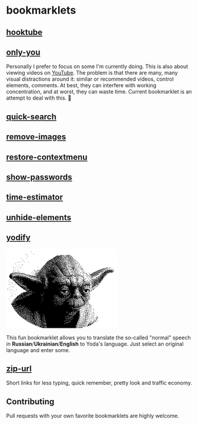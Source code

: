 <!-- <div class="top-container"> -->

# bookmarklets

## [hooktube](https://github.com/zhibirc/bookmarklets/blob/master/hooktube/index.ts)

<!--
<div>
    <a rel="nofollow" data-id="hooktube" href="">hooktube</a>
    <p class="tip"><strong>Tip:</strong> drag this to your bookmarks toolbar or right-click and add to bookmarks.</p>
</div>
-->

## [only-you](https://github.com/zhibirc/bookmarklets/blob/master/only-you/index.ts)

Personally I prefer to focus on some I'm currently doing. This is also about viewing videos on [YouTube](https://www.youtube.com/). 
The problem is that there are many, many visual distractions around it: similar or recommended videos, control elements, comments. 
At best, they can interfere with working concentration, and at worst, they can waste time. Current bookmarklet is an attempt to deal with this. :dart:

<!--
<div>
    <a rel="nofollow" data-id="only-you" href="">only-you</a>
    <p class="tip"><strong>Tip:</strong> drag this to your bookmarks toolbar or right-click and add to bookmarks.</p>
</div>
-->


## [quick-search](https://github.com/zhibirc/bookmarklets/blob/master/quick-search/index.ts)

<!--
<div>
    <a rel="nofollow" data-id="quick-search" href="">quick-search</a>
    <p class="tip"><strong>Tip:</strong> drag this to your bookmarks toolbar or right-click and add to bookmarks.</p>
</div>
-->

## [remove-images](https://github.com/zhibirc/bookmarklets/blob/master/remove-images/index.ts)

<!--
<div>
    <a rel="nofollow" data-id="remove-images" href="">remove-images</a>
    <p class="tip"><strong>Tip:</strong> drag this to your bookmarks toolbar or right-click and add to bookmarks.</p>
</div>
-->

## [restore-contextmenu](https://github.com/zhibirc/bookmarklets/blob/master/restore-contextmenu/index.ts)

<!--
<div>
    <a rel="nofollow" data-id="restore-contextmenu" href="">restore-contextmenu</a>
    <p class="tip"><strong>Tip:</strong> drag this to your bookmarks toolbar or right-click and add to bookmarks.</p>
</div>
-->

## [show-passwords](https://github.com/zhibirc/bookmarklets/blob/master/show-passwords/index.ts)

<!--
<div>
    <a rel="nofollow" data-id="show-passwords" href="">show-passwords</a>
    <p class="tip"><strong>Tip:</strong> drag this to your bookmarks toolbar or right-click and add to bookmarks.</p>
</div>
-->

## [time-estimator](https://github.com/zhibirc/bookmarklets/blob/master/time-estimator/index.ts)

<!--
<div>
    <a rel="nofollow" data-id="time-estimator" href="">time-estimator</a>
    <p class="tip"><strong>Tip:</strong> drag this to your bookmarks toolbar or right-click and add to bookmarks.</p>
</div>
-->

## [unhide-elements](https://github.com/zhibirc/bookmarklets/blob/master/unhide-elements/index.ts)

<!--
<div>
    <a rel="nofollow" data-id="unhide-elements" href="">unhide-elements</a>
    <p class="tip"><strong>Tip:</strong> drag this to your bookmarks toolbar or right-click and add to bookmarks.</p>
</div>
-->

## [yodify](https://github.com/zhibirc/bookmarklets/blob/master/yodify/index.ts)

![Yoda himself](https://github.com/zhibirc/bookmarklets/blob/master/assets/images/yoda.png)

This fun bookmarklet allows you to translate the so-called "normal" speech in **Russian**/**Ukrainian**/**English** to Yoda's language. 
Just select an original language and enter some.

<!--
<div>
    <a rel="nofollow" data-id="yodify" href="">yodify</a>
    <p class="tip"><strong>Tip:</strong> drag this to your bookmarks toolbar or right-click and add to bookmarks.</p>
</div>
-->


## [zip-url](https://github.com/zhibirc/bookmarklets/blob/master/zip-url/index.ts)

Short links for less typing, quick remember, pretty look and traffic economy.

<!--
<div>
    <a rel="nofollow" data-id="zip-url" href="">zip-url</a>
    <p class="tip"><strong>Tip:</strong> drag this to your bookmarks toolbar or right-click and add to bookmarks.</p>
</div>
-->


## Contributing

Pull requests with your own favorite bookmarklets are highly welcome.

<!-- </div> -->